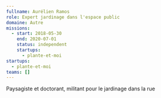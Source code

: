 ```yaml
---
fullname: Aurélien Ramos
role: Expert jardinage dans l'espace public
domaine: Autre
missions:
  - start: 2018-05-30
    end: 2020-07-01
    status: independent
    startups:
      - plante-et-moi
startups:
  - plante-et-moi
teams: []
---
```

Paysagiste et doctorant, militant pour le jardinage dans la rue